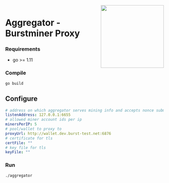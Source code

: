 <img align="right" src="https://i.imgur.com/YdcmVnS.png" height="200">

# Aggregator - Burstminer Proxy

### Requirements
- go >= 1.11

### Compile

``` shell
go build
```

## Configure

``` yaml
# address on which aggregator serves mining info and accepts nonce submissions
listenAddress: 127.0.0.1:6655
# allowed miner account ids per ip
minersPerIP: 5
# pool/wallet to proxy to
proxyUrl: http://wallet.dev.burst-test.net:6876
# certificate for tls
certFile: ""
# key file for tls
keyFile: ""
```

### Run

``` shell
./aggregator
```
